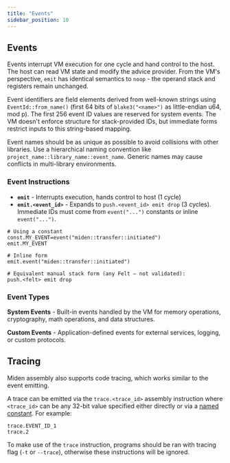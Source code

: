 ```yaml
---
title: "Events"
sidebar_position: 10
---
```


## Events

Events interrupt VM execution for one cycle and hand control to the host. The host can read VM state and modify the advice provider. From the VM's perspective, `emit` has identical semantics to `noop` - the operand stack and registers remain unchanged.

Event identifiers are field elements derived from well-known strings using `EventId::from_name()` (first 64 bits of `blake3("<name>")` as little-endian u64, mod p). The first 256 event ID values are reserved for system events. The VM doesn't enforce structure for stack-provided IDs, but immediate forms restrict inputs to this string-based mapping.

Event names should be as unique as possible to avoid collisions with other libraries. Use a hierarchical naming convention like `project_name::library_name::event_name`. Generic names may cause conflicts in multi-library environments.

### Event Instructions

- **`emit`** - Interrupts execution, hands control to host (1 cycle)
- **`emit.<event_id>`** - Expands to `push.<event_id> emit drop` (3 cycles). Immediate IDs must come from `event("...")` constants or inline `event("...")`.

```miden
# Using a constant
const.MY_EVENT=event("miden::transfer::initiated")
emit.MY_EVENT

# Inline form
emit.event("miden::transfer::initiated")

# Equivalent manual stack form (any Felt – not validated):
push.<felt> emit drop
```

### Event Types

**System Events** - Built-in events handled by the VM for memory operations, cryptography, math operations, and data structures.

**Custom Events** - Application-defined events for external services, logging, or custom protocols.

## Tracing

Miden assembly also supports code tracing, which works similar to the event emitting. 

A trace can be emitted via the `trace.<trace_id>` assembly instruction where `<trace_id>` can be any 32-bit value specified either directly or via a [named constant](./code_organization.md#constants). For example:

```
trace.EVENT_ID_1
trace.2
```

To make use of the `trace` instruction, programs should be ran with tracing flag (`-t` or `--trace`), otherwise these instructions will be ignored.
